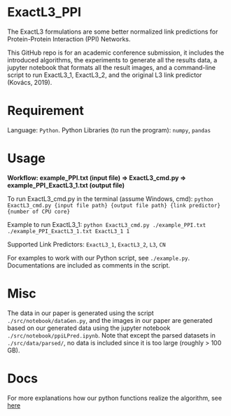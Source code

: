 # ExactL3_PPI
The ExactL3 formulations are some better normalized link predictions for Protein-Protein Interaction (PPI) Networks.

This GitHub repo is for an academic conference submission, it includes the introduced algorithms, the experiments to generate all the results data, a jupyter notebook that formats all the result images, and a command-line script to run ExactL3_1, ExactL3_2, and the original L3 link predictor (Kovács, 2019).

# Requirement
Language: ```Python```. Python Libraries (to run the program): ```numpy```, ```pandas```

# Usage
**Workflow: example_PPI.txt (input file) => ExactL3_cmd.py => example_PPI_ExactL3_1.txt (output file)**

To run ExactL3_cmd.py in the terminal (assume Windows, cmd):
```python ExactL3_cmd.py {input file path} {output file path} {link predictor} {number of CPU core}```

Example to run ExactL3_1:
```python ExactL3_cmd.py ./example_PPI.txt ./example_PPI_ExactL3_1.txt ExactL3_1 1```

Supported Link Predictors: ```ExactL3_1```, ```ExactL3_2```, ```L3```, ```CN```

For examples to work with our Python script, see ```./example.py```. Documentations are included as comments in the script.

# Misc
The data in our paper is generated using the script ```./src/notebook/dataGen.py```, and the images in our paper are generated based on our generated data using the jupyter notebook ```./src/notebook/ppiLPred.ipynb```. Note that except the parsed datasets in ```./src/data/parsed/```, no data is included since it is too large (roughly > 100 GB).

# Docs
For more explanations how our python functions realize the algorithm, see [here](docs/docs.md)

